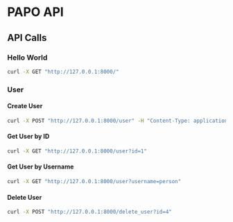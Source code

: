 # PAPO API

## API Calls
### Hello World
```bash
curl -X GET "http://127.0.0.1:8000/"
```

### User
#### Create User
```bash
curl -X POST "http://127.0.0.1:8000/user" -H "Content-Type: application/json" -d "{\"username\":\"person\", \"password\":\"password\", \"email\":\"email@mail.com\"}"
```

#### Get User by ID
```bash
curl -X GET "http://127.0.0.1:8000/user?id=1"
````

#### Get User by Username
```bash
curl -X GET "http://127.0.0.1:8000/user?username=person"
```

#### Delete User
```bash
curl -X POST "http://127.0.0.1:8000/delete_user?id=4"
```